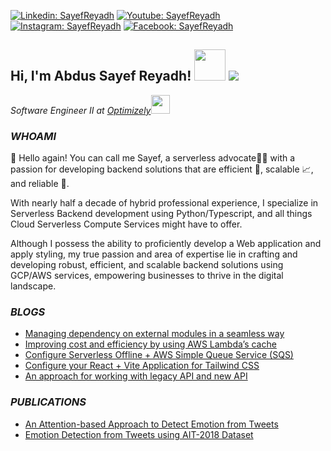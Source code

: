 [![Linkedin: SayefReyadh](https://img.shields.io/badge/-SayefReyadh-blue?style=flat-square&logo=Linkedin&logoColor=white&link=https://www.linkedin.com/in/SayefReyadh/)](https://www.linkedin.com/in/SayefReyadh/)
[![Youtube: SayefReyadh](https://img.shields.io/youtube/channel/subscribers/UCMrXkqBzR71QsTxuwIJalGg?label=Sayef%20Reyadh%20-%20Programming%20Made%20Simple&style=social)](https://youtube.com/sayefreyadh)
[![Instagram: SayefReyadh](https://img.shields.io/badge/-SayefReyadh-red?style=flat-square&logo=instagram&logoColor=white&link=https://instagram.com/SayefReyadh/)](https://instagram.com/SayefReyadh)
[![Facebook: SayefReyadh](https://img.shields.io/badge/-SayefReyadh-blue?style=flat-square&logo=Facebook&logoColor=white&link=https://www.facebook.com/A.SayefReyadh/)](https://www.facebook.com/A.SayefReyadh/)

<h2>Hi, I'm Abdus Sayef Reyadh! <img src="https://media.giphy.com/media/mGcNjsfWAjY5AEZNw6/giphy.gif" width="50"> <img id="preview" src="https://komarev.com/ghpvc/?username=sayefreyadh&color=red"></h2>
<p><em>Software Engineer II at <a href="https://optimizely.com/">Optimizely</a><img src="https://media.giphy.com/media/WUlplcMpOCEmTGBtBW/giphy.gif" width="30"> 
</em></p>

### _WHOAMI_

👋 Hello again! You can call me Sayef, a serverless advocate🦸‍♂️ with a passion for developing backend solutions that are efficient 💪, scalable 📈, and reliable 🤝. 

With nearly half a decade of hybrid professional experience, I specialize in Serverless Backend development using Python/Typescript, and all things Cloud Serverless Compute Services might have to offer.

Although I possess the ability to proficiently develop a Web application and apply styling, my true passion and area of expertise lie in crafting and developing robust, efficient, and scalable backend solutions using GCP/AWS services, empowering businesses to thrive in the digital landscape.

### _BLOGS_

- [Managing dependency on external modules in a seamless way](https://www.craftsmensoftware.com/managing-dependency-on-external-modules-in-a-seamless-way/)
- [Improving cost and efficiency by using AWS Lambda’s cache](https://www.craftsmensoftware.com/improving-cost-and-efficiency-by-using-aws-lambdas-cache/)
- [Configure Serverless Offline + AWS Simple Queue Service (SQS)](https://www.craftsmensoftware.com/configure-serverless-offline-aws-simple-queue-servicesqs-2/)
- [Configure your React + Vite Application for Tailwind CSS](https://www.craftsmensoftware.com/configure-your-react-vite-application-for-tailwind-css/)
- [An approach for working with legacy API and new API](https://www.craftsmensoftware.com/an-approach-for-working-with-legacy-api-and-new-api/)

### _PUBLICATIONS_

- [An Attention-based Approach to Detect Emotion from Tweets](https://ieeexplore.ieee.org/document/9274600)
- [Emotion Detection from Tweets using AIT-2018 Dataset](https://ieeexplore.ieee.org/abstract/document/8975433)
